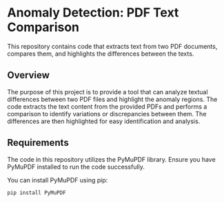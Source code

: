 # Anomaly Detection: PDF Text Comparison
This repository contains code that extracts text from two PDF documents, compares them, and highlights the differences between the texts.

## Overview

The purpose of this project is to provide a tool that can analyze textual differences between two PDF files and highlight the anomaly regions. The code extracts the text content from the provided PDFs and performs a comparison to identify variations or discrepancies between them. The differences are then highlighted for easy identification and analysis.

## Requirements

The code in this repository utilizes the PyMuPDF library. Ensure you have PyMuPDF installed to run the code successfully.

You can install PyMuPDF using pip:

```bash
pip install PyMuPDF

